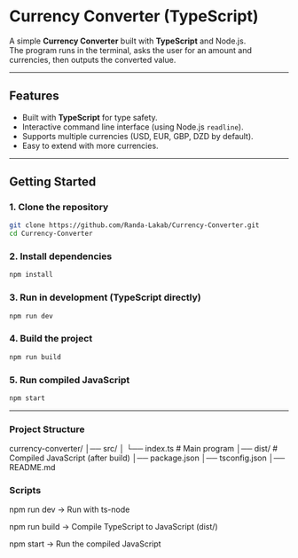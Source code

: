 #  Currency Converter (TypeScript)

A simple **Currency Converter** built with **TypeScript** and Node.js.  
The program runs in the terminal, asks the user for an amount and currencies, then outputs the converted value.

---

##  Features
- Built with **TypeScript** for type safety.  
- Interactive command line interface (using Node.js `readline`).  
- Supports multiple currencies (USD, EUR, GBP, DZD by default).  
- Easy to extend with more currencies.  

---

##  Getting Started

### 1. Clone the repository
```bash
git clone https://github.com/Randa-Lakab/Currency-Converter.git
cd Currency-Converter
```

### 2. Install dependencies
```bash
npm install
```
### 3. Run in development (TypeScript directly)
```bash
npm run dev
```
### 4. Build the project
```bash
npm run build
```
### 5. Run compiled JavaScript
```bash
npm start
```
---

### Project Structure

currency-converter/
│── src/
│   └── index.ts        # Main program
│── dist/               # Compiled JavaScript (after build)
│── package.json
│── tsconfig.json
│── README.md


### Scripts
npm run dev → Run with ts-node

npm run build → Compile TypeScript to JavaScript (dist/)

npm start → Run the compiled JavaScript

